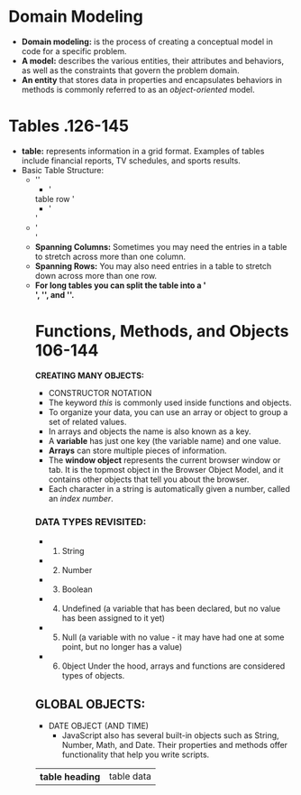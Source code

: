 # Domain Modeling

- **Domain modeling:** is the process of creating a conceptual model in code for a specific problem.
- **A model:** describes the various entities, their attributes and behaviors, as well as the constraints that govern the problem domain.
- **An entity** that stores data in properties and encapsulates behaviors in methods is commonly referred to as an *object-oriented* model.


# Tables .126-145
- **table:** represents information in a grid format. Examples of tables include financial reports, TV schedules, and sports results.
- Basic Table Structure:
  - '<table>'
    - '<tr> table row </tr>'
      - '<th> table heading</th>'
      - '<td> table data </td> '
 - **Spanning Columns:** Sometimes you may need the entries in a table to stretch across more than one column.
 - **Spanning Rows:** You may also need entries in a table to stretch down across more than one row.
 - **For long tables you can split the table into a '<thead>', '<tbody>', and '<tfoot>'.**



# Functions, Methods, and Objects 106-144

**CREATING MANY OBJECTS:**
  - CONSTRUCTOR NOTATION
- The keyword *this* is commonly used inside functions and objects.
- To organize your data, you can use an array or object to group a set of related values.
-  In arrays and objects the name is also known as a key.
- A **variable** has just one key (the variable name) and one value.
- **Arrays** can store multiple pieces of information.
- The **window object** represents the current browser window or tab. It is the topmost object in the Browser Object Model, and it contains other objects that tell you about the browser.
- Each character in a string is automatically given a number, called an *index number*.

### DATA TYPES REVISITED:
  - 1. String
  - 2. Number
  - 3. Boolean
  - 4. Undefined (a variable that has been declared, but no value has been assigned to it yet)
  - 5. Null (a variable with no value - it may have had one at some point, but no longer has a value)
  - 6. 0bject Under the hood, arrays and functions are considered types of objects.

## GLOBAL OBJECTS:
  - DATE OBJECT (AND TIME)
    - JavaScript also has several built-in objects such as String, Number, Math, and Date. Their properties and methods offer functionality that help you write scripts.